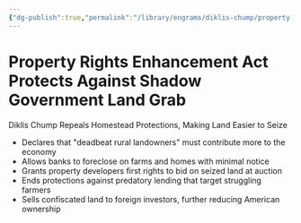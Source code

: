 ```yaml
---
{"dg-publish":true,"permalink":"/library/engrams/diklis-chump/property-rights-enhancement-act-protects-against-shadow-government-land-grab/","tags":["DC/Rural","DC/AS3"]}
---
```


# Property Rights Enhancement Act Protects Against Shadow Government Land Grab
Diklis Chump Repeals Homestead Protections, Making Land Easier to Seize
- Declares that "deadbeat rural landowners" must contribute more to the economy  
- Allows banks to foreclose on farms and homes with minimal notice  
- Grants property developers first rights to bid on seized land at auction  
- Ends protections against predatory lending that target struggling farmers  
- Sells confiscated land to foreign investors, further reducing American ownership
